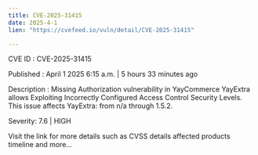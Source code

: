 ```yaml
---
title: CVE-2025-31415
date: 2025-4-1
lien: "https://cvefeed.io/vuln/detail/CVE-2025-31415"

---
```


CVE ID : CVE-2025-31415
 
Published :  April 1
2025
6:15 a.m. | 5 hours
33 minutes ago
 
Description : Missing Authorization vulnerability in YayCommerce YayExtra allows Exploiting Incorrectly Configured Access Control Security Levels. This issue affects YayExtra: from n/a through 1.5.2.
 
Severity: 7.6 | HIGH
 
Visit the link for more details
such as CVSS details
affected products
timeline
and more...
